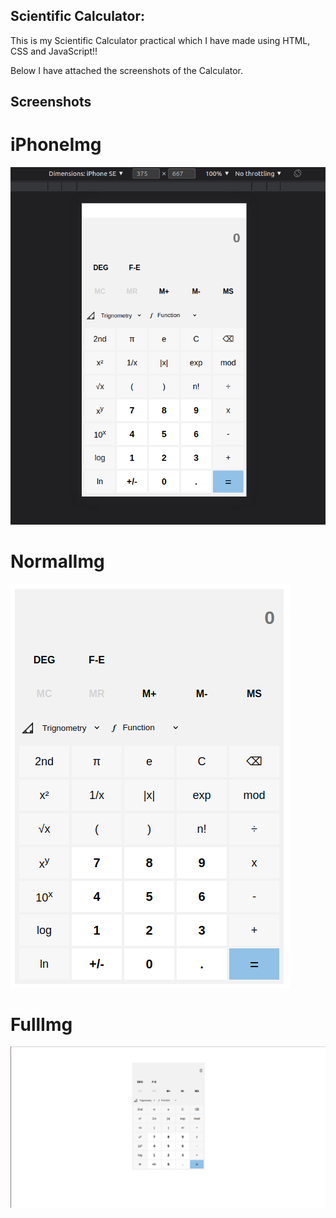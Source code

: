 ## Scientific Calculator:

This is my Scientific Calculator practical which I have made using HTML, CSS and JavaScript!!

Below I have attached the screenshots of the Calculator.

## Screenshots

# iPhoneImg
![Calculator Screenshot](img/calc-iphone.png)

# NormalImg
![Calculator Screenshot](img/calc.png)

# FullImg
![Calculator Screenshot](img/calc-onFullScreen.png)

